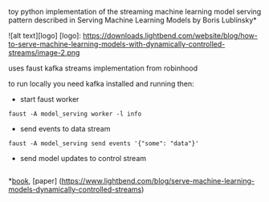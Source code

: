 toy python implementation of the streaming machine learning model serving pattern described in Serving Machine Learning Models by Boris Lublinsky*

![alt text][logo]
[logo]: https://downloads.lightbend.com/website/blog/how-to-serve-machine-learning-models-with-dynamically-controlled-streams/image-2.png

uses faust kafka streams implementation from robinhood

to run locally you need kafka installed and running then:  

* start faust worker  
```
faust -A model_serving worker -l info
```
* send events to data stream   
```
faust -A model_serving send events '{"some": "data"}'
```
* send model updates to control stream
```faust -A model_serving send model_updates '{"model_location" : "$MODEL_PATH"}'
```


*[book](https://www.oreilly.com/library/view/serving-machine-learning/9781492024095/), [paper] (https://www.lightbend.com/blog/serve-machine-learning-models-dynamically-controlled-streams)

